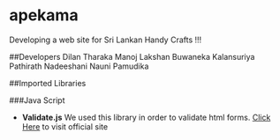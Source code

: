 # apekama
Developing a web site for Sri Lankan Handy Crafts !!!


##Developers
Dilan Tharaka
Manoj Lakshan
Buwaneka Kalansuriya
Pathirath Nadeeshani
Nauni Pamudika


##Imported Libraries

###Java Script

* **Validate.js**
    We used this library in order to validate html forms.
    [Click Here](http://validatejs.org) to visit official site







